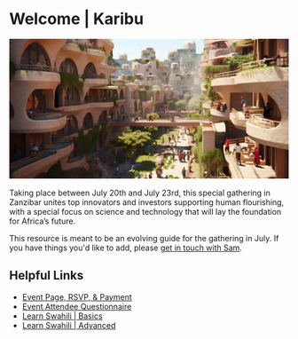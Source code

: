 # Welcome | Karibu

![Image](znz_header.png)

Taking place between July 20th and July 23rd, this special gathering in Zanzibar unites top innovators and investors supporting human flourishing, with a special focus on science and technology that will lay the foundation for Africa’s future.

This resource is meant to be an evolving guide for the gathering in July. If you have things you'd like to add, please [get in touch with Sam](https://t.me/samtaggart).

## Helpful Links

- [Event Page, RSVP, & Payment](https://lu.ma/zanzibar_regen)
- [Event Attendee Questionnaire](https://forms.gle/a4n4iXG1xqK4j5Bj9)
- [Learn Swahili | Basics](https://www.tripsavvy.com/swahili-or-kiswahili-for-travelers-1454482)
- [Learn Swahili | Advanced](https://2seedsswahili.wordpress.com/)